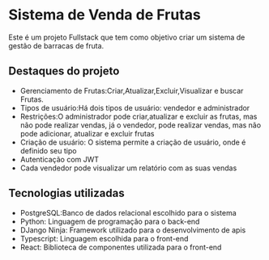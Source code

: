 # Sistema de Venda de Frutas

Este é um projeto Fullstack que tem como objetivo criar um sistema de gestão de barracas de fruta.

## Destaques do projeto
- Gerenciamento de Frutas:Criar,Atualizar,Excluir,Visualizar e buscar Frutas.
- Tipos de usuário:Há dois tipos de usuário: vendedor e administrador
- Restrições:O administrador pode criar,atualizar e excluir as frutas, mas não pode realizar vendas, já o vendedor, pode realizar vendas, mas não pode adicionar, atualizar e excluir frutas
- Criação de usuário: O sistema permite a criação de usuário, onde é definido seu tipo
- Autenticação com JWT
- Cada vendedor pode visualizar um relatório com as suas vendas

## Tecnologias utilizadas
- PostgreSQL:Banco de dados relacional escolhido para o sistema
- Python: Linguagem de programação para o back-end
- DJango Ninja: Framework utilizado para o desenvolvimento de apis
- Typescript: Linguagem escolhida para o front-end
- React: Biblioteca de componentes utilizada para o front-end
